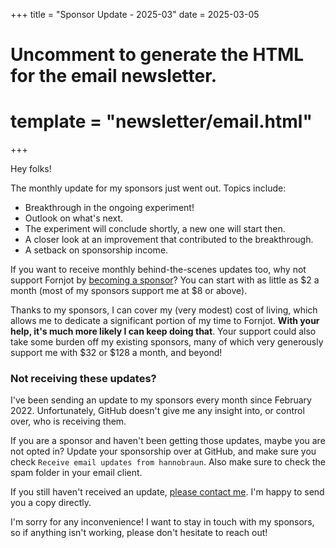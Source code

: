 +++
title = "Sponsor Update - 2025-03"
date = 2025-03-05

# Uncomment to generate the HTML for the email newsletter.
# template = "newsletter/email.html"
+++

Hey folks!

The monthly update for my sponsors just went out. Topics include:

- Breakthrough in the ongoing experiment!
- Outlook on what's next.
- The experiment will conclude shortly, a new one will start then.
- A closer look at an improvement that contributed to the breakthrough.
- A setback on sponsorship income.

If you want to receive monthly behind-the-scenes updates too, why not support
Fornjot by [becoming a sponsor](https://github.com/sponsors/hannobraun)? You can
start with as little as $2 a month (most of my sponsors support me at $8 or above).

Thanks to my sponsors, I can cover my (very modest) cost of living, which allows me to dedicate a significant portion of my time to Fornjot. **With your help, it's much more likely I can keep doing that**. Your support could also take some burden off my existing sponsors, many of which very generously support me with $32 or $128 a month, and beyond!


### Not receiving these updates?

I've been sending an update to my sponsors every month since February 2022.
Unfortunately, GitHub doesn't give me any insight into, or control over, who is receiving them.

If you are a sponsor and haven't been getting those updates, maybe you are not opted
in? Update your sponsorship over at GitHub, and make sure you check
`Receive email updates from hannobraun`. Also make sure to check the spam folder
in your email client.

If you still haven't received an update,
[please contact me](mailto:hello@hannobraun.com). I'm happy to send you a copy
directly.

I'm sorry for any inconvenience! I want to stay in touch with my sponsors, so if
anything isn't working, please don't hesitate to reach out!

